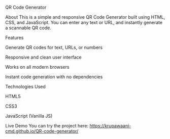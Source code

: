 QR Code Generator 

About
This is a simple and responsive QR Code Generator built using HTML, CSS, and JavaScript.
You can enter any text or URL, and instantly generate a scannable QR code.

Features

Generate QR codes for text, URLs, or numbers

Responsive and clean user interface

Works on all modern browsers

Instant code generation with no dependencies

Technologies Used

HTML5

CSS3

JavaScript (Vanilla JS)

Live Demo
You can try the project here:
https://krupawaani-cmd.github.io/QR-code-generator/

